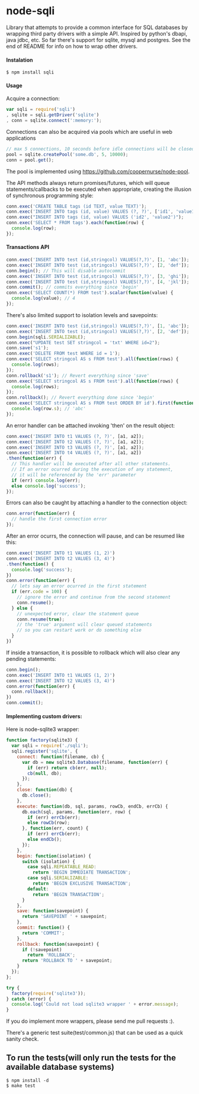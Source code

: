 # node-sqli

  Library that attempts to provide a common interface for SQL databases by
  wrapping third party drivers with a simple API. Inspired by python's
  dbapi, java jdbc, etc. So far there's support for sqlite, mysql and postgres.
  See the end of README for info on how to wrap other drivers.

#### Instalation

    $ npm install sqli

#### Usage

  Acquire a connection:

```js
var sqli = require('sqli')
, sqlite = sqli.getDriver('sqlite')
, conn = sqlite.connect(':memory:');
```

  Connections can also be acquired via pools which are useful in web applications

```js
// max 5 connections, 10 seconds before idle connections will be closed
pool = sqlite.createPool('some.db', 5, 10000);
conn = pool.get();
```

  The pool is implemented using https://github.com/coopernurse/node-pool.

  The API methods always return promises/futures, which will queue statements/callbacks
  to be executed when appropriate, creating the illusion of synchronous programming
  style:

```js
conn.exec('CREATE TABLE tags (id TEXT, value TEXT)');
conn.exec('INSERT INTO tags (id, value) VALUES (?, ?)', ['id1', 'value1']);
conn.exec("INSERT INTO tags (id, value) VALUES ('id2', 'value2')");
conn.exec('SELECT * FROM tags').each(function(row) {
  console.log(row);
});
```

#### Transactions API

```js
conn.exec('INSERT INTO test (id,stringcol) VALUES(?,?)', [1, 'abc']);
conn.exec('INSERT INTO test (id,stringcol) VALUES(?,?)', [2, 'def']);
conn.begin(); // This will disable autocommit
conn.exec('INSERT INTO test (id,stringcol) VALUES(?,?)', [3, 'ghi']);
conn.exec('INSERT INTO test (id,stringcol) VALUES(?,?)', [4, 'jkl']);
conn.commit(); // commits everything since 'begin'
conn.exec('SELECT COUNT(*) FROM test').scalar(function(value) {
  console.log(value); // 4
});
```

  There's also limited support to isolation levels and savepoints:

```js
conn.exec('INSERT INTO test (id,stringcol) VALUES(?,?)', [1, 'abc']);
conn.exec('INSERT INTO test (id,stringcol) VALUES(?,?)', [2, 'def']);
conn.begin(sqli.SERIALIZABLE);
conn.exec("UPDATE test SET stringcol = 'txt' WHERE id=2");
conn.save('s1');
conn.exec('DELETE FROM test WHERE id = 1');
conn.exec('SELECT stringcol AS s FROM test').all(function(rows) {
  console.log(rows);
});
conn.rollback('s1'); // Revert everything since 'save'
conn.exec('SELECT stringcol AS s FROM test').all(function(rows) {
  console.log(rows);
});
conn.rollback(); // Revert everything done since 'begin'
conn.exec('SELECT stringcol AS s FROM test ORDER BY id').first(function(row) {
  console.log(row.s); // 'abc'
});
```

  An error handler can be attached invoking 'then' on the result object:

```js
conn.exec('INSERT INTO t1 VALUES (?, ?)', [a1, a2]);
conn.exec('INSERT INTO t2 VALUES (?, ?)', [a1, a2]);
conn.exec('INSERT INTO t3 VALUES (?, ?)', [a1, a2]);
conn.exec('INSERT INTO t4 VALUES (?, ?)', [a1, a2])
.then(function(err) {
  // This handler will be executed after all other statements.
  // If an error ocurred during the execution of any statement,
  // it will be referenced by the 'err' parameter
  if (err) console.log(err);
  else console.log('success');
});
``` 

  Errors can also be caught by attaching a handler to the connection object:

```js
conn.error(function(err) {
  // handle the first connection error
});
```

  After an error ocurrs, the connection will pause, and can be resumed like this:

```js
conn.exec('INSERT INTO t1 VALUES (1, 2)')
conn.exec('INSERT INTO t2 VALUES (3, 4)')
.then(function() {
  console.log('success');
})
conn.error(function(err) {
  // lets say an error ocurred in the first statement
  if (err.code = 100) {
    // ignore the error and continue from the second statement
    conn.resume();
  } else {
    // unexpected error, clear the statement queue
    conn.resume(true);
    // the 'true' argument will clear queued statements
    // so you can restart work or do something else
  }
})
```

  If inside a transaction, it is possible to rollback which will also clear
  any pending statements:

```js
conn.begin();
conn.exec('INSERT INTO t1 VALUES (1, 2)')
conn.exec('INSERT INTO t2 VALUES (3, 4)')
conn.error(function(err) {
  conn.rollback();
})
conn.commit();
```

#### Implementing custom drivers:

  Here is node-sqlite3 wrapper:

```js
function factory(sqlite3) {
  var sqli = require('./sqli');
  sqli.register('sqlite', {
    connect: function(filename, cb) {
      var db = new sqlite3.Database(filename, function(err) {
        if (err) return cb(err, null);
        cb(null, db);
      });
    },
    close: function(db) {
      db.close();
    },
    execute: function(db, sql, params, rowCb, endCb, errCb) {
      db.each(sql, params, function(err, row) {
        if (err) errCb(err);
        else rowCb(row);
      }, function(err, count) {
        if (err) errCb(err);
        else endCb();
      });
    },
    begin: function(isolation) {
      switch (isolation) {
        case sqli.REPEATABLE_READ:
          return 'BEGIN IMMEDIATE TRANSACTION';
        case sqli.SERIALIZABLE:
          return 'BEGIN EXCLUSIVE TRANSACTION';
        default:
          return 'BEGIN TRANSACTION';
      }
    },
    save: function(savepoint) {
      return 'SAVEPOINT ' + savepoint;
    },
    commit: function() {
      return 'COMMIT';
    },
    rollback: function(savepoint) {
      if (!savepoint)
        return 'ROLLBACK';
      return 'ROLLBACK TO ' + savepoint;
    }
  });
};

try {
  factory(require('sqlite3'));
} catch (error) {
  console.log('Could not load sqlite3 wrapper ' + error.message);
}
```

  If you do implement more wrappers, please send me pull requests :).

  There's a generic test suite(test/common.js) that can be used as a quick sanity check.

## To run the tests(will only run the tests for the available database systems)

    $ npm install -d
    $ make test
